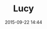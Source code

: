 ---
title: Lucy
layout: post
date:   2015-09-22 14:44
numero: 6
image: 6_lucy.png
thumb: 6_lucy.svg
wiki: https://it.wikipedia.org/w/index.php?title=Australopithecus_afarensis&redirect=no#Lucy
source: https://commons.wikimedia.org/wiki/File:Lucy_blackbg.jpg
source-name: Wikimedia Commons
autore: luca corsato
social-autore: https://twitter.com/lucacorsato
social-idea: https://twitter.com/lucacorsato
idea: luca corsato
tags:
- donna
- id. corsato
---